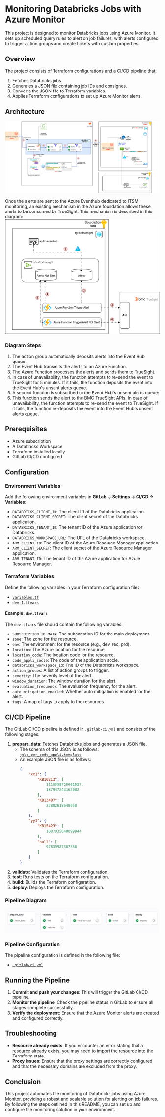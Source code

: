 # Monitoring Databricks Jobs with Azure Monitor

This project is designed to monitor Databricks jobs using Azure Monitor. It sets up scheduled query rules to alert on job failures, with alerts configured to trigger action groups and create tickets with custom properties.

## Overview

The project consists of Terraform configurations and a CI/CD pipeline that:
1. Fetches Databricks jobs.
2. Generates a JSON file containing job IDs and consignes.
3. Converts the JSON file to Terraform variables.
4. Applies Terraform configurations to set up Azure Monitor alerts.

## Architecture

![Architecture Diagram](./docs/architecture.png)

Once the alerts are sent to the Azure Eventhub dedicated to ITSM monitoring, an existing mechanism in the Azure foundation allows these alerts to be consumed by TrueSight.
This mechanism is described in this diagram: ![Azure to TrueSight Diagram](./docs/eventhub_to_truesight.png)

### Diagram Steps

1. The action group automatically deposits alerts into the Event Hub queue.
2. The Event Hub transmits the alerts to an Azure Function.
3. The Azure Function processes the alerts and sends them to TrueSight.
4. In case of unavailability, the function attempts to re-send the event to TrueSight for 5 minutes.
   If it fails, the function deposits the event into the Event Hub's unsent alerts queue.
5. A second function is subscribed to the Event Hub's unsent alerts queue:
6. This function sends the alert to the BMC TrueSight APIs. In case of unavailability, the function attempts to re-send the event to TrueSight.
   If it fails, the function re-deposits the event into the Event Hub's unsent alerts queue.

## Prerequisites

- Azure subscription
- A Databricks Workspace
- Terraform installed locally
- GitLab CI/CD configured

## Configuration

### Environment Variables

Add the following environment variables in **GitLab → Settings → CI/CD → Variables**:
- `DATABRICKS_CLIENT_ID`: The client ID of the Databricks application.
- `DATABRICKS_CLIENT_SECRET`: The client secret of the Databricks application.
- `DATABRICKS_TENANT_ID`: The tenant ID of the Azure application for Databricks.
- `DATABRICKS_WORKSPACE_URL`: The URL of the Databricks workspace.
- `ARM_CLIENT_ID`: The client ID of the Azure Resource Manager application.
- `ARM_CLIENT_SECRET`: The client secret of the Azure Resource Manager application.
- `ARM_TENANT_ID`: The tenant ID of the Azure application for Azure Resource Manager.

### Terraform Variables

Define the following variables in your Terraform configuration files:

- [`variables.tf`](./infrastructure/variables.tf)
- [`dev-1.tfvars`](./infrastructure/environments/dev.tfvars)

#### Example: `dev.tfvars`

The `dev.tfvars` file should contain the following variables:

- `SUBSCRIPTION_ID_MAIN`: The subscription ID for the main deployment.
- `zone`: The zone for the resource.
- `env`: The environment for the resource (e.g., dev, rec, prd).
- `location`: The Azure location for the resource.
- `location_code`: The location code for the resource.
- `code_appli_socle`: The code of the application socle.
- `databricks_workspace_id`: The ID of the Databricks workspace.
- `action_groups`: A list of action groups to trigger.
- `severity`: The severity level of the alert.
- `window_duration`: The window duration for the alert.
- `evaluation_frequency`: The evaluation frequency for the alert.
- `auto_mitigation_enabled`: Whether auto mitigation is enabled for the alert.
- `tags`: A map of tags to apply to the resources.

## CI/CD Pipeline

The GitLab CI/CD pipeline is defined in `.gitlab-ci.yml` and consists of the following stages:

1. **prepare_data**: Fetches Databricks jobs and generates a JSON file.
    - The schema of this JSON is as follows: [`jobs_per_code_appli.template`](./docs/jobs_per_code_appli.template)
    - An example JSON file is as follows:
        ```json
        {
            "xx1": {
                "KB10213": [
                    1118335725061527,
                    187947243162082
                ],
                "KB13487": [
                    23802618648050
                ]
            },
            "yy1": {
                "KB15423": [
                    1087035640099944
                ],
                "null": [
                    97839987307358
                ]
            }
        }
        ```
2. **validate**: Validates the Terraform configuration.
3. **test**: Runs tests on the Terraform configuration.
4. **build**: Builds the Terraform configuration.
5. **deploy**: Deploys the Terraform configuration.

### Pipeline Diagram

![Pipeline Diagram](./docs/pipeline.png)

### Pipeline Configuration

The pipeline configuration is defined in the following file:

- [`.gitlab-ci.yml`](./.gitlab-ci.yml)

## Running the Pipeline

1. **Commit and push your changes**: This will trigger the GitLab CI/CD pipeline.
2. **Monitor the pipeline**: Check the pipeline status in GitLab to ensure all stages complete successfully.
3. **Verify the deployment**: Ensure that the Azure Monitor alerts are created and configured correctly.

## Troubleshooting

- **Resource already exists**: If you encounter an error stating that a resource already exists, you may need to import the resource into the Terraform state.
- **Proxy issues**: Ensure that the proxy settings are correctly configured and that the necessary domains are excluded from the proxy.

## Conclusion

This project automates the monitoring of Databricks jobs using Azure Monitor, providing a robust and scalable solution for alerting on job failures. By following the steps outlined in this README, you can set up and configure the monitoring solution in your environment.
